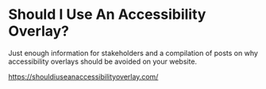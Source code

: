 # Should I Use An Accessibility Overlay?

Just enough information for stakeholders and a compilation of posts on why accessibility overlays should be avoided on your website.

https://shouldiuseanaccessibilityoverlay.com/
